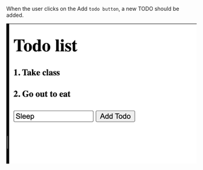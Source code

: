 When the user clicks on the Add `todo button`, a new TODO should be added.

![assignment 1](./1.png)